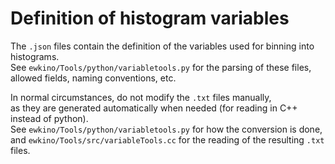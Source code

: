 # Definition of histogram variables

The `.json` files contain the definition of the variables used for binning into histograms.  
See `ewkino/Tools/python/variabletools.py` for the parsing of these files,  
allowed fields, naming conventions, etc.  

In normal circumstances, do not modify the `.txt` files manually,  
as they are generated automatically when needed (for reading in C++ instead of python).  
See `ewkino/Tools/python/variabletools.py` for how the conversion is done,  
and `ewkino/Tools/src/variableTools.cc` for the reading of the resulting `.txt` files.
